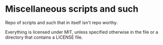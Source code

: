 # Miscellaneous scripts and such

Repo of scripts and such that in itself isn't repo worthy.

Everything is licensed under MIT, unless specified otherwise in the file or a directory that contains a LICENSE file.
